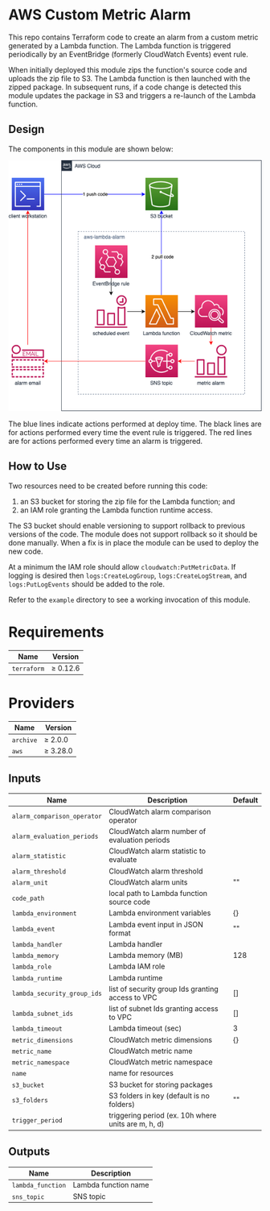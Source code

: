 # AWS Custom Metric Alarm

This repo contains Terraform code to create an alarm from a custom metric
generated by a Lambda function. The Lambda function is triggered periodically
by an EventBridge (formerly CloudWatch Events) event rule.

When initially deployed this module zips the function's source code and uploads
the zip file to S3. The Lambda function is then launched with the zipped
package. In subsequent runs, if a code change is detected this module updates
the package in S3 and triggers a re-launch of the Lambda function.

## Design

The components in this module are shown below:

![layout](https://github.com/conrad-mukai/terraform-aws-lambda-alarm/blob/master/draw.io/aws-lambda-alarm.png)

The blue lines indicate actions performed at deploy time. The black lines are
for actions performed every time the event rule is triggered. The red lines are
for actions performed every time an alarm is triggered.

## How to Use

Two resources need to be created before running this code:
1. an S3 bucket for storing the zip file for the Lambda function; and
1. an IAM role granting the Lambda function runtime access.

The S3 bucket should enable versioning to support rollback to previous versions
of the code. The module does not support rollback so it should be done
manually. When a fix is in place the module can be used to deploy the new code.

At a minimum the IAM role should allow `cloudwatch:PutMetricData`. If logging
is desired then `logs:CreateLogGroup`, `logs:CreateLogStream`, and
`logs:PutLogEvents` should be added to the role.

Refer to the `example` directory to see a working invocation of this module.

# Requirements

| Name | Version |
| ---- | ------- |
| `terraform` | &ge; 0.12.6 |

# Providers

| Name | Version |
| ---- | ------- |
| `archive` | &ge; 2.0.0 |
| `aws` | &ge; 3.28.0 |

## Inputs

| Name | Description | Default |
| ---- | ----------- | ------- |
| `alarm_comparison_operator` | CloudWatch alarm comparison operator | |
| `alarm_evaluation_periods` | CloudWatch alarm number of evaluation periods | |
| `alarm_statistic` | CloudWatch alarm statistic to evaluate | |
| `alarm_threshold` | CloudWatch alarm threshold | |
| `alarm_unit` | CloudWatch alarm units | "" |
| `code_path` | local path to Lambda function source code | |
| `lambda_environment` | Lambda environment variables | {} |
| `lambda_event` | Lambda event input in JSON format | "" |
| `lambda_handler` | Lambda handler | |
| `lambda_memory` | Lambda memory (MB) | 128 |
| `lambda_role` | Lambda IAM role | |
| `lambda_runtime` | Lambda runtime | |
| `lambda_security_group_ids` | list of security group Ids granting access to VPC | [] |
| `lambda_subnet_ids` | list of subnet Ids granting access to VPC | [] |
| `lambda_timeout` | Lambda timeout (sec) | 3 |
| `metric_dimensions` | CloudWatch metric dimensions | {} |
| `metric_name` | CloudWatch metric name | |
| `metric_namespace` | CloudWatch metric namespace | |
| `name` | name for resources | |
| `s3_bucket` | S3 bucket for storing packages | |
| `s3_folders` | S3 folders in key (default is no folders) | "" |
| `trigger_period` | triggering period (ex. 10h where units are m, h, d) | |

## Outputs

| Name | Description |
| ---- | ----------- |
| `lambda_function` | Lambda function name |
| `sns_topic` | SNS topic |
